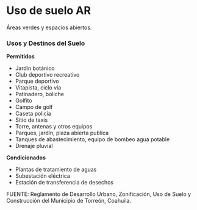 ﻿
# Uso de suelo AR

Áreas verdes y espacios abiertos.

### Usos y Destinos del Suelo

**Permitidos**

* Jardín botánico
* Club deportivo recreativo
* Parque deportivo
* Vitapista, ciclo vía
* Patinadero, boliche
* Golfito
* Campo de golf
* Caseta policía
* Sitio de taxis
* Torre, antenas y otros equipos
* Parques, jardín, plaza abierta publica
* Tanques de abastecimiento, equipo de bombeo agua potable
* Drenaje pluvial

**Condicionados**

* Plantas de tratamiento de aguas
* Subestación eléctrica
* Estación de transferencia de desechos

FUENTE: Reglamento de Desarrollo Urbano, Zonificación, Uso de Suelo y Construcción del Municipio de Torreón, Coahuila.
